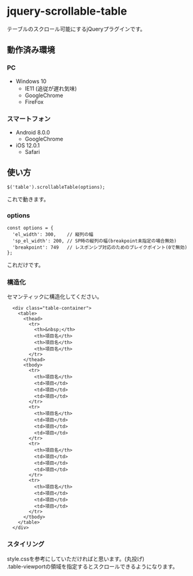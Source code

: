 # jquery-scrollable-table
テーブルのスクロール可能にするjQueryプラグインです。

## 動作済み環境
### PC
- Windows 10
  - IE11 (追従が遅れ気味)
  - GoogleChrome
  - FireFox
### スマートフォン
- Android 8.0.0
  - GoogleChrome
- iOS 12.0.1
  - Safari

## 使い方
```
$('table').scrollableTable(options);
```
これで動きます。

### options
```
const options = {
  'el_width': 300,    // 縦列の幅
  'sp_el_width': 200, // SP時の縦列の幅(breakpoint未指定の場合無効)
  'breakpoint': 749   // レスポンシブ対応のためのブレイクポイント(0で無効)
};
```
これだけです。

### 構造化
セマンティックに構造化してください。
```
  <div class="table-container">
    <table>
      <thead>
        <tr>
          <th>&nbsp;</th>
          <th>項目名</th>
          <th>項目名</th>
          <th>項目名</th>
        </tr>
      </thead>
      <tbody>
        <tr>
          <th>項目名</th>
          <td>項目</td>
          <td>項目</td>
          <td>項目</td>
        </tr>
        <tr>
          <th>項目名</th>
          <td>項目</td>
          <td>項目</td>
          <td>項目</td>
        </tr>
        <tr>
          <th>項目名</th>
          <td>項目</td>
          <td>項目</td>
          <td>項目</td>
        </tr>
        <tr>
          <th>項目名</th>
          <td>項目</td>
          <td>項目</td>
          <td>項目</td>
        </tr>
      </tbody>
    </table>
  </div>
```

### スタイリング
style.cssを参考にしていただければと思います。(丸投げ)   
.table-viewportの領域を指定するとスクロールできるようになります。
